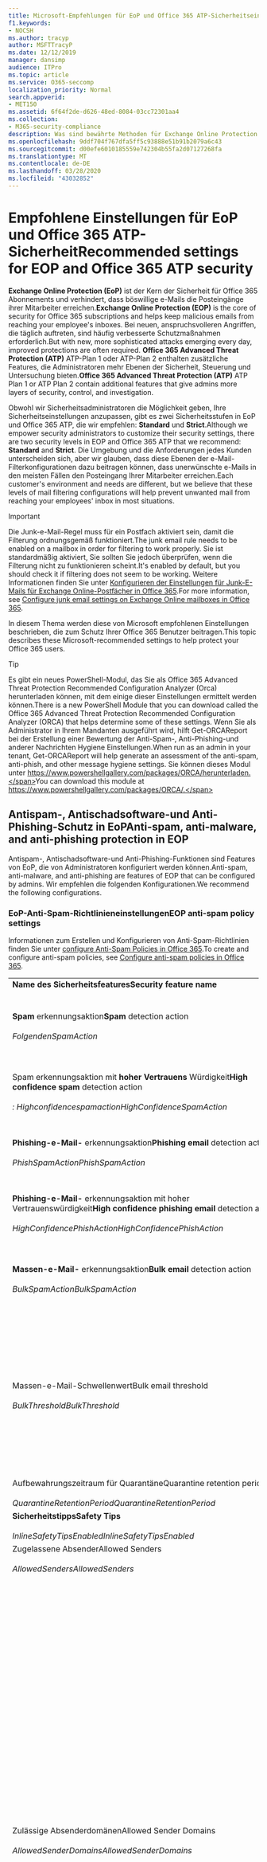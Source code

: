 ```yaml
---
title: Microsoft-Empfehlungen für EoP und Office 365 ATP-Sicherheitseinstellungen, Empfehlungen, Sender Policy Framework, domänenbasierte Nachrichtenberichterstattung und Konformität, DomainKeys identifizierte e-Mails, Schritte, Arbeitsweise, Sicherheitsbasislinien, Baselines für EoP, Baselines für ATP, Setup ATP, Setup EoP, configure ATP, configure EoP, Security Configuration
f1.keywords:
- NOCSH
ms.author: tracyp
author: MSFTTracyP
ms.date: 12/12/2019
manager: dansimp
audience: ITPro
ms.topic: article
ms.service: O365-seccomp
localization_priority: Normal
search.appverid:
- MET150
ms.assetid: 6f64f2de-d626-48ed-8084-03cc72301aa4
ms.collection:
- M365-security-compliance
description: Was sind bewährte Methoden für Exchange Online Protection (EoP) und ATP-Sicherheitseinstellungen (Advanced Threat Protection)? Was sind die aktuellen Empfehlungen für Standardschutz? Was sollte verwendet werden, wenn Sie strenger sein möchten? Und welche Extras erhalten Sie, wenn Sie auch Advanced Threat Protection (ATP) verwenden?
ms.openlocfilehash: 9ddf704f767dfa5ff5c93888e51b91b2079a6c43
ms.sourcegitcommit: d00efe6010185559e742304b55fa2d07127268fa
ms.translationtype: MT
ms.contentlocale: de-DE
ms.lasthandoff: 03/28/2020
ms.locfileid: "43032852"
---
```

# <a name="recommended-settings-for-eop-and-office-365-atp-security"></a><span data-ttu-id="1fd44-106">Empfohlene Einstellungen für EoP und Office 365 ATP-Sicherheit</span><span class="sxs-lookup"><span data-stu-id="1fd44-106">Recommended settings for EOP and Office 365 ATP security</span></span>

<span data-ttu-id="1fd44-107">**Exchange Online Protection (EoP)** ist der Kern der Sicherheit für Office 365 Abonnements und verhindert, dass böswillige e-Mails die Posteingänge ihrer Mitarbeiter erreichen.</span><span class="sxs-lookup"><span data-stu-id="1fd44-107">**Exchange Online Protection (EOP)** is the core of security for Office 365 subscriptions and helps keep malicious emails from reaching your employee's inboxes.</span></span> <span data-ttu-id="1fd44-108">Bei neuen, anspruchsvolleren Angriffen, die täglich auftreten, sind häufig verbesserte Schutzmaßnahmen erforderlich.</span><span class="sxs-lookup"><span data-stu-id="1fd44-108">But with new, more sophisticated attacks emerging every day, improved protections are often required.</span></span> <span data-ttu-id="1fd44-109">**Office 365 Advanced Threat Protection (ATP)** ATP-Plan 1 oder ATP-Plan 2 enthalten zusätzliche Features, die Administratoren mehr Ebenen der Sicherheit, Steuerung und Untersuchung bieten.</span><span class="sxs-lookup"><span data-stu-id="1fd44-109">**Office 365 Advanced Threat Protection (ATP)** ATP Plan 1 or ATP Plan 2 contain additional features that give admins more layers of security, control, and investigation.</span></span>

<span data-ttu-id="1fd44-110">Obwohl wir Sicherheitsadministratoren die Möglichkeit geben, Ihre Sicherheitseinstellungen anzupassen, gibt es zwei Sicherheitsstufen in EoP und Office 365 ATP, die wir empfehlen: **Standard** und **Strict**.</span><span class="sxs-lookup"><span data-stu-id="1fd44-110">Although we empower security administrators to customize their security settings, there are two security levels in EOP and Office 365 ATP that we recommend: **Standard** and **Strict**.</span></span> <span data-ttu-id="1fd44-111">Die Umgebung und die Anforderungen jedes Kunden unterscheiden sich, aber wir glauben, dass diese Ebenen der e-Mail-Filterkonfigurationen dazu beitragen können, dass unerwünschte e-Mails in den meisten Fällen den Posteingang Ihrer Mitarbeiter erreichen.</span><span class="sxs-lookup"><span data-stu-id="1fd44-111">Each customer's environment and needs are different, but we believe that these levels of mail filtering configurations will help prevent unwanted mail from reaching your employees' inbox in most situations.</span></span>

> [!IMPORTANT]
> <span data-ttu-id="1fd44-112">Die Junk-e-Mail-Regel muss für ein Postfach aktiviert sein, damit die Filterung ordnungsgemäß funktioniert.</span><span class="sxs-lookup"><span data-stu-id="1fd44-112">The junk email rule needs to be enabled on a mailbox in order for filtering to work properly.</span></span> <span data-ttu-id="1fd44-113">Sie ist standardmäßig aktiviert, Sie sollten Sie jedoch überprüfen, wenn die Filterung nicht zu funktionieren scheint.</span><span class="sxs-lookup"><span data-stu-id="1fd44-113">It's enabled by default, but you should check it if filtering does not seem to be working.</span></span> <span data-ttu-id="1fd44-114">Weitere Informationen finden Sie unter [Konfigurieren der Einstellungen für Junk-E-Mails für Exchange Online-Postfächer in Office 365](configure-junk-email-settings-on-exo-mailboxes.md).</span><span class="sxs-lookup"><span data-stu-id="1fd44-114">For more information, see [Configure junk email settings on Exchange Online mailboxes in Office 365](configure-junk-email-settings-on-exo-mailboxes.md).</span></span>

<span data-ttu-id="1fd44-115">In diesem Thema werden diese von Microsoft empfohlenen Einstellungen beschrieben, die zum Schutz Ihrer Office 365 Benutzer beitragen.</span><span class="sxs-lookup"><span data-stu-id="1fd44-115">This topic describes these Microsoft-recommended settings to help protect your Office 365 users.</span></span>

> [!TIP]
> <span data-ttu-id="1fd44-116">Es gibt ein neues PowerShell-Modul, das Sie als Office 365 Advanced Threat Protection Recommended Configuration Analyzer (Orca) herunterladen können, mit dem einige dieser Einstellungen ermittelt werden können.</span><span class="sxs-lookup"><span data-stu-id="1fd44-116">There is a new PowerShell Module that you can download called the Office 365 Advanced Threat Protection Recommended Configuration Analyzer (ORCA) that helps determine some of these settings.</span></span> <span data-ttu-id="1fd44-117">Wenn Sie als Administrator in Ihrem Mandanten ausgeführt wird, hilft Get-ORCAReport bei der Erstellung einer Bewertung der Anti-Spam-, Anti-Phishing-und anderer Nachrichten Hygiene Einstellungen.</span><span class="sxs-lookup"><span data-stu-id="1fd44-117">When run as an admin in your tenant, Get-ORCAReport will help generate an assessment of the anti-spam, anti-phish, and other message hygiene settings.</span></span> <span data-ttu-id="1fd44-118">Sie können dieses Modul unter https://www.powershellgallery.com/packages/ORCA/herunterladen.</span><span class="sxs-lookup"><span data-stu-id="1fd44-118">You can download this module at https://www.powershellgallery.com/packages/ORCA/.</span></span>

## <a name="anti-spam-anti-malware-and-anti-phishing-protection-in-eop"></a><span data-ttu-id="1fd44-119">Antispam-, Antischadsoftware-und Anti-Phishing-Schutz in EoP</span><span class="sxs-lookup"><span data-stu-id="1fd44-119">Anti-spam, anti-malware, and anti-phishing protection in EOP</span></span>

<span data-ttu-id="1fd44-120">Antispam-, Antischadsoftware-und Anti-Phishing-Funktionen sind Features von EoP, die von Administratoren konfiguriert werden können.</span><span class="sxs-lookup"><span data-stu-id="1fd44-120">Anti-spam, anti-malware, and anti-phishing are features of EOP that can be configured by admins.</span></span> <span data-ttu-id="1fd44-121">Wir empfehlen die folgenden Konfigurationen.</span><span class="sxs-lookup"><span data-stu-id="1fd44-121">We recommend the following configurations.</span></span>

### <a name="eop-anti-spam-policy-settings"></a><span data-ttu-id="1fd44-122">EoP-Anti-Spam-Richtlinieneinstellungen</span><span class="sxs-lookup"><span data-stu-id="1fd44-122">EOP anti-spam policy settings</span></span>

<span data-ttu-id="1fd44-123">Informationen zum Erstellen und Konfigurieren von Anti-Spam-Richtlinien finden Sie unter [configure Anti-Spam Policies in Office 365](configure-your-spam-filter-policies.md).</span><span class="sxs-lookup"><span data-stu-id="1fd44-123">To create and configure anti-spam policies, see [Configure anti-spam policies in Office 365](configure-your-spam-filter-policies.md).</span></span>

|||||
|---|---|---|---|
|<span data-ttu-id="1fd44-124">**Name des Sicherheitsfeatures**</span><span class="sxs-lookup"><span data-stu-id="1fd44-124">**Security feature name**</span></span>|<span data-ttu-id="1fd44-125">**Standard**</span><span class="sxs-lookup"><span data-stu-id="1fd44-125">**Standard**</span></span>|<span data-ttu-id="1fd44-126">**Strict**</span><span class="sxs-lookup"><span data-stu-id="1fd44-126">**Strict**</span></span>|<span data-ttu-id="1fd44-127">**Kommentar**</span><span class="sxs-lookup"><span data-stu-id="1fd44-127">**Comment**</span></span>|
|<span data-ttu-id="1fd44-128">**Spam** erkennungsaktion</span><span class="sxs-lookup"><span data-stu-id="1fd44-128">**Spam** detection action</span></span> <br/><br/> <span data-ttu-id="1fd44-129">_Folgenden_</span><span class="sxs-lookup"><span data-stu-id="1fd44-129">_SpamAction_</span></span>|<span data-ttu-id="1fd44-130">**Nachricht in Junk-E-Mail-Ordner verschieben**</span><span class="sxs-lookup"><span data-stu-id="1fd44-130">**Move message to Junk Email folder**</span></span> <br/><br/> `MoveToJmf`|<span data-ttu-id="1fd44-131">**Nachricht in Quarantäne verschieben**</span><span class="sxs-lookup"><span data-stu-id="1fd44-131">**Quarantine message**</span></span> <br/><br/> `Quarantine`||
|<span data-ttu-id="1fd44-132">Spam erkennungsaktion mit **hoher Vertrauens** Würdigkeit</span><span class="sxs-lookup"><span data-stu-id="1fd44-132">**High confidence spam** detection action</span></span> <br/><br/> <span data-ttu-id="1fd44-133">_: Highconfidencespamaction_</span><span class="sxs-lookup"><span data-stu-id="1fd44-133">_HighConfidenceSpamAction_</span></span>|<span data-ttu-id="1fd44-134">**Nachricht in Quarantäne verschieben**</span><span class="sxs-lookup"><span data-stu-id="1fd44-134">**Quarantine message**</span></span> <br/><br/> `Quarantine`|<span data-ttu-id="1fd44-135">**Nachricht in Quarantäne verschieben**</span><span class="sxs-lookup"><span data-stu-id="1fd44-135">**Quarantine message**</span></span> <br/><br/> `Quarantine`||
|<span data-ttu-id="1fd44-136">**Phishing-e-Mail-** erkennungsaktion</span><span class="sxs-lookup"><span data-stu-id="1fd44-136">**Phishing email** detection action</span></span> <br/><br/> <span data-ttu-id="1fd44-137">_PhishSpamAction_</span><span class="sxs-lookup"><span data-stu-id="1fd44-137">_PhishSpamAction_</span></span>|<span data-ttu-id="1fd44-138">**Nachricht in Quarantäne verschieben**</span><span class="sxs-lookup"><span data-stu-id="1fd44-138">**Quarantine message**</span></span> <br/><br/> `Quarantine`|<span data-ttu-id="1fd44-139">**Nachricht in Quarantäne verschieben**</span><span class="sxs-lookup"><span data-stu-id="1fd44-139">**Quarantine message**</span></span> <br/><br/> `Quarantine`||
|<span data-ttu-id="1fd44-140">**Phishing-e-Mail-** erkennungsaktion mit hoher Vertrauenswürdigkeit</span><span class="sxs-lookup"><span data-stu-id="1fd44-140">**High confidence phishing email** detection action</span></span> <br/><br/> <span data-ttu-id="1fd44-141">_HighConfidencePhishAction_</span><span class="sxs-lookup"><span data-stu-id="1fd44-141">_HighConfidencePhishAction_</span></span>|<span data-ttu-id="1fd44-142">**Nachricht in Quarantäne verschieben**</span><span class="sxs-lookup"><span data-stu-id="1fd44-142">**Quarantine message**</span></span> <br/><br/> `Quarantine`|<span data-ttu-id="1fd44-143">**Nachricht in Quarantäne verschieben**</span><span class="sxs-lookup"><span data-stu-id="1fd44-143">**Quarantine message**</span></span> <br/><br/> `Quarantine`||
|<span data-ttu-id="1fd44-144">**Massen-e-Mail-** erkennungsaktion</span><span class="sxs-lookup"><span data-stu-id="1fd44-144">**Bulk email** detection action</span></span> <br/><br/> <span data-ttu-id="1fd44-145">_BulkSpamAction_</span><span class="sxs-lookup"><span data-stu-id="1fd44-145">_BulkSpamAction_</span></span>|<span data-ttu-id="1fd44-146">**Nachricht in Junk-E-Mail-Ordner verschieben**</span><span class="sxs-lookup"><span data-stu-id="1fd44-146">**Move message to Junk Email folder**</span></span> <br/><br/> `MoveToJmf`|<span data-ttu-id="1fd44-147">**Nachricht in Quarantäne verschieben**</span><span class="sxs-lookup"><span data-stu-id="1fd44-147">**Quarantine message**</span></span> <br/><br/> `Quarantine`||
|<span data-ttu-id="1fd44-148">Massen-e-Mail-Schwellenwert</span><span class="sxs-lookup"><span data-stu-id="1fd44-148">Bulk email threshold</span></span> <br/><br/> <span data-ttu-id="1fd44-149">_BulkThreshold_</span><span class="sxs-lookup"><span data-stu-id="1fd44-149">_BulkThreshold_</span></span>|<span data-ttu-id="1fd44-150">6 </span><span class="sxs-lookup"><span data-stu-id="1fd44-150">6</span></span>|<span data-ttu-id="1fd44-151">4 </span><span class="sxs-lookup"><span data-stu-id="1fd44-151">4</span></span>|<span data-ttu-id="1fd44-152">Der Standardwert ist derzeit 7, aber es wird empfohlen, dass Sie ihn in 6 ändern.</span><span class="sxs-lookup"><span data-stu-id="1fd44-152">The default value is currently 7, but we recommend that you change it to 6.</span></span> <span data-ttu-id="1fd44-153">Ausführliche Informationen finden Sie unter [Bulk Complaint Level (BCL) in Office 365](bulk-complaint-level-values.md).</span><span class="sxs-lookup"><span data-stu-id="1fd44-153">For details, see [Bulk complaint level (BCL) in Office 365](bulk-complaint-level-values.md).</span></span>|
|<span data-ttu-id="1fd44-154">Aufbewahrungszeitraum für Quarantäne</span><span class="sxs-lookup"><span data-stu-id="1fd44-154">Quarantine retention period</span></span> <br/><br/> <span data-ttu-id="1fd44-155">_QuarantineRetentionPeriod_</span><span class="sxs-lookup"><span data-stu-id="1fd44-155">_QuarantineRetentionPeriod_</span></span>|<span data-ttu-id="1fd44-156">30 Tage</span><span class="sxs-lookup"><span data-stu-id="1fd44-156">30 days</span></span>|<span data-ttu-id="1fd44-157">30 Tage</span><span class="sxs-lookup"><span data-stu-id="1fd44-157">30 days</span></span>||
|<span data-ttu-id="1fd44-158">**Sicherheitstipps**</span><span class="sxs-lookup"><span data-stu-id="1fd44-158">**Safety Tips**</span></span> <br/><br/> <span data-ttu-id="1fd44-159">_InlineSafetyTipsEnabled_</span><span class="sxs-lookup"><span data-stu-id="1fd44-159">_InlineSafetyTipsEnabled_</span></span>|<span data-ttu-id="1fd44-160">Ein</span><span class="sxs-lookup"><span data-stu-id="1fd44-160">On</span></span> <br/><br/> `$true`|<span data-ttu-id="1fd44-161">Ein</span><span class="sxs-lookup"><span data-stu-id="1fd44-161">On</span></span> <br/><br/> `$true`||
|<span data-ttu-id="1fd44-162">Zugelassene Absender</span><span class="sxs-lookup"><span data-stu-id="1fd44-162">Allowed Senders</span></span> <br/><br/> <span data-ttu-id="1fd44-163">_AllowedSenders_</span><span class="sxs-lookup"><span data-stu-id="1fd44-163">_AllowedSenders_</span></span>|<span data-ttu-id="1fd44-164">Keine</span><span class="sxs-lookup"><span data-stu-id="1fd44-164">None</span></span>|<span data-ttu-id="1fd44-165">Keine</span><span class="sxs-lookup"><span data-stu-id="1fd44-165">None</span></span>||
|<span data-ttu-id="1fd44-166">Zulässige Absenderdomänen</span><span class="sxs-lookup"><span data-stu-id="1fd44-166">Allowed Sender Domains</span></span> <br/><br/> <span data-ttu-id="1fd44-167">_AllowedSenderDomains_</span><span class="sxs-lookup"><span data-stu-id="1fd44-167">_AllowedSenderDomains_</span></span>|<span data-ttu-id="1fd44-168">Keine</span><span class="sxs-lookup"><span data-stu-id="1fd44-168">None</span></span>|<span data-ttu-id="1fd44-169">Keine</span><span class="sxs-lookup"><span data-stu-id="1fd44-169">None</span></span>|<span data-ttu-id="1fd44-170">Das Hinzufügen von Domänen, die Sie besitzen (auch als _akzeptierte Domänen_bezeichnet), ist in der Liste der zulässigen Absender nicht erforderlich.</span><span class="sxs-lookup"><span data-stu-id="1fd44-170">Adding domains that you own (also known as _accepted domains_) to the allowed senders list is not required.</span></span> <span data-ttu-id="1fd44-171">Tatsächlich wird es als hohes Risiko betrachtet, da es Möglichkeiten für ungültige Akteure schafft, Ihnen e-Mails zu senden, die andernfalls herausgefiltert würden. Verwenden Sie [Spoof Intelligence](learn-about-spoof-intelligence.md) im Security & Compliance Center auf der Seite **Anti-Spam-Einstellungen** , um alle Absender zu überprüfen, die entweder Spoofing von Domänen sind, die Teil Ihrer Organisation sind, oder Spoofing externer Domänen.</span><span class="sxs-lookup"><span data-stu-id="1fd44-171">In fact, it's considered high risk since it creates opportunities for bad actors to send you mail that would otherwise be filtered out. Use [spoof intelligence](learn-about-spoof-intelligence.md) in the Security & Compliance Center on the **Anti-spam settings** page to review all senders who are spoofing either domains that are part of your organization, or spoofing external domains.</span></span>|
|<span data-ttu-id="1fd44-172">Blockierte Absender</span><span class="sxs-lookup"><span data-stu-id="1fd44-172">Blocked Senders</span></span> <br/><br/> <span data-ttu-id="1fd44-173">_BlockedSenders_</span><span class="sxs-lookup"><span data-stu-id="1fd44-173">_BlockedSenders_</span></span>|<span data-ttu-id="1fd44-174">Keine</span><span class="sxs-lookup"><span data-stu-id="1fd44-174">None</span></span>|<span data-ttu-id="1fd44-175">Keine</span><span class="sxs-lookup"><span data-stu-id="1fd44-175">None</span></span>||
|<span data-ttu-id="1fd44-176">Blockierte Absenderdomänen</span><span class="sxs-lookup"><span data-stu-id="1fd44-176">Blocked Sender Domains</span></span> <br/><br/> <span data-ttu-id="1fd44-177">_BlockedSenderDomains_</span><span class="sxs-lookup"><span data-stu-id="1fd44-177">_BlockedSenderDomains_</span></span>|<span data-ttu-id="1fd44-178">Keine</span><span class="sxs-lookup"><span data-stu-id="1fd44-178">None</span></span>|<span data-ttu-id="1fd44-179">Keine</span><span class="sxs-lookup"><span data-stu-id="1fd44-179">None</span></span>||
|<span data-ttu-id="1fd44-180">**Spambenachrichtigungen für Endbenutzer aktivieren**</span><span class="sxs-lookup"><span data-stu-id="1fd44-180">**Enable end-user spam notifications**</span></span> <br/><br/> <span data-ttu-id="1fd44-181">_EnableEndUserSpamNotifications_</span><span class="sxs-lookup"><span data-stu-id="1fd44-181">_EnableEndUserSpamNotifications_</span></span>|<span data-ttu-id="1fd44-182">Aktiviert</span><span class="sxs-lookup"><span data-stu-id="1fd44-182">Enabled</span></span> <br/><br/> `$true`|<span data-ttu-id="1fd44-183">Aktiviert</span><span class="sxs-lookup"><span data-stu-id="1fd44-183">Enabled</span></span> <br/><br/> `$true`||
|<span data-ttu-id="1fd44-184">**Spambenachrichtigungen an Endbenutzer senden alle ... Tage**</span><span class="sxs-lookup"><span data-stu-id="1fd44-184">**Send end-user spam notifications every (days)**</span></span> <br/><br/> <span data-ttu-id="1fd44-185">_EndUserSpamNotificationFrequency_</span><span class="sxs-lookup"><span data-stu-id="1fd44-185">_EndUserSpamNotificationFrequency_</span></span>|<span data-ttu-id="1fd44-186">3 Tage</span><span class="sxs-lookup"><span data-stu-id="1fd44-186">3 days</span></span>|<span data-ttu-id="1fd44-187">3 Tage</span><span class="sxs-lookup"><span data-stu-id="1fd44-187">3 days</span></span>||
|<span data-ttu-id="1fd44-188">**Spam zap**</span><span class="sxs-lookup"><span data-stu-id="1fd44-188">**Spam ZAP**</span></span> <br/><br/> <span data-ttu-id="1fd44-189">_SpamZapEnabled_</span><span class="sxs-lookup"><span data-stu-id="1fd44-189">_SpamZapEnabled_</span></span>|<span data-ttu-id="1fd44-190">Aktiviert</span><span class="sxs-lookup"><span data-stu-id="1fd44-190">Enabled</span></span> <br/><br/> `$true`|<span data-ttu-id="1fd44-191">Aktiviert</span><span class="sxs-lookup"><span data-stu-id="1fd44-191">Enabled</span></span> <br/><br/> `$true`||
|<span data-ttu-id="1fd44-192">**Phishing-zap**</span><span class="sxs-lookup"><span data-stu-id="1fd44-192">**Phish ZAP**</span></span> <br/><br/> <span data-ttu-id="1fd44-193">_PhishZapEnabled_</span><span class="sxs-lookup"><span data-stu-id="1fd44-193">_PhishZapEnabled_</span></span>|<span data-ttu-id="1fd44-194">Aktiviert</span><span class="sxs-lookup"><span data-stu-id="1fd44-194">Enabled</span></span> <br/><br/> `$true`|<span data-ttu-id="1fd44-195">Aktiviert</span><span class="sxs-lookup"><span data-stu-id="1fd44-195">Enabled</span></span> <br/><br/> `$true`||
|<span data-ttu-id="1fd44-196">_MarkAsSpamBulkMail_</span><span class="sxs-lookup"><span data-stu-id="1fd44-196">_MarkAsSpamBulkMail_</span></span>|<span data-ttu-id="1fd44-197">Ein</span><span class="sxs-lookup"><span data-stu-id="1fd44-197">On</span></span>|<span data-ttu-id="1fd44-198">Ein</span><span class="sxs-lookup"><span data-stu-id="1fd44-198">On</span></span>|<span data-ttu-id="1fd44-199">Diese Einstellung ist nur in PowerShell verfügbar.</span><span class="sxs-lookup"><span data-stu-id="1fd44-199">This setting is only available in PowerShell.</span></span>|
|

<span data-ttu-id="1fd44-200">Es gibt verschiedene andere Einstellungen für den erweiterten Spam Filter (ASF) in Anti-Spam-Richtlinien, die gerade veraltet sind.</span><span class="sxs-lookup"><span data-stu-id="1fd44-200">There are several other Advanced Spam Filter (ASF) settings in anti-spam policies that are in the process of being deprecated.</span></span> <span data-ttu-id="1fd44-201">Weitere Informationen zu den Zeitrahmen für die Abschreibung dieser Features werden außerhalb dieses Themas mitgeteilt.</span><span class="sxs-lookup"><span data-stu-id="1fd44-201">More information on the timelines for the depreciation of these features will be communicated outside of this topic.</span></span>

<span data-ttu-id="1fd44-202">Es wird empfohlen, dass Sie diese ASF-Einstellungen für **Standard** -und **Strict** -Stufen **Deaktivieren** .</span><span class="sxs-lookup"><span data-stu-id="1fd44-202">We recommend that you turn these ASF settings **Off** for both **Standard** and **Strict** levels.</span></span> <span data-ttu-id="1fd44-203">Weitere Informationen zu ASF-Einstellungen finden Sie unter [Advanced Spam Filter (ASF) Settings in Office 365](advanced-spam-filtering-asf-options.md).</span><span class="sxs-lookup"><span data-stu-id="1fd44-203">For more information about ASF settings, see [Advanced Spam Filter (ASF) settings in Office 365](advanced-spam-filtering-asf-options.md).</span></span>

|||
|----|---|
|<span data-ttu-id="1fd44-204">**Name des Sicherheitsfeatures**</span><span class="sxs-lookup"><span data-stu-id="1fd44-204">**Security feature name**</span></span>|<span data-ttu-id="1fd44-205">**Comments**</span><span class="sxs-lookup"><span data-stu-id="1fd44-205">**Comments**</span></span>|
|<span data-ttu-id="1fd44-206">**Bild Links zu Remotestandorten** (_IncreaseScoreWithImageLinks_)</span><span class="sxs-lookup"><span data-stu-id="1fd44-206">**Image links to remote sites** (_IncreaseScoreWithImageLinks_)</span></span>||
|<span data-ttu-id="1fd44-207">**Numerische IP-Adresse in URL** (_IncreaseScoreWithNumericIps_)</span><span class="sxs-lookup"><span data-stu-id="1fd44-207">**Numeric IP address in URL** (_IncreaseScoreWithNumericIps_)</span></span>||
|<span data-ttu-id="1fd44-208">**UL-Umleitung zu anderem Port** (_IncreaseScoreWithRedirectToOtherPort_)</span><span class="sxs-lookup"><span data-stu-id="1fd44-208">**UL redirect to other port** (_IncreaseScoreWithRedirectToOtherPort_)</span></span>||
|<span data-ttu-id="1fd44-209">**URL zu. biz oder. info Websites** (_IncreaseScoreWithBizOrInfoUrls_)</span><span class="sxs-lookup"><span data-stu-id="1fd44-209">**URL to .biz or .info websites** (_IncreaseScoreWithBizOrInfoUrls_)</span></span>||
|<span data-ttu-id="1fd44-210">**Leere Nachrichten** (_MarkAsSpamEmptyMessages_)</span><span class="sxs-lookup"><span data-stu-id="1fd44-210">**Empty messages** (_MarkAsSpamEmptyMessages_)</span></span>||
|<span data-ttu-id="1fd44-211">**JavaScript oder VBScript in HTML** (_MarkAsSpamJavaScriptInHtml_)</span><span class="sxs-lookup"><span data-stu-id="1fd44-211">**JavaScript or VBScript in HTML** (_MarkAsSpamJavaScriptInHtml_)</span></span>||
|<span data-ttu-id="1fd44-212">**Frame-oder IFRAME-Tags in HTML** (_MarkAsSpamFramesInHtml_)</span><span class="sxs-lookup"><span data-stu-id="1fd44-212">**Frame or IFrame tags in HTML** (_MarkAsSpamFramesInHtml_)</span></span>||
|<span data-ttu-id="1fd44-213">**Object-Tags in HTML** (_MarkAsSpamObjectTagsInHtml_)</span><span class="sxs-lookup"><span data-stu-id="1fd44-213">**Object tags in HTML** (_MarkAsSpamObjectTagsInHtml_)</span></span>||
|<span data-ttu-id="1fd44-214">**Einbetten von Tags in HTML** (_MarkAsSpamEmbedTagsInHtml_)</span><span class="sxs-lookup"><span data-stu-id="1fd44-214">**Embed tags in HTML** (_MarkAsSpamEmbedTagsInHtml_)</span></span>||
|<span data-ttu-id="1fd44-215">**Formulartags in HTML** (_MarkAsSpamFormTagsInHtml_)</span><span class="sxs-lookup"><span data-stu-id="1fd44-215">**Form tags in HTML** (_MarkAsSpamFormTagsInHtml_)</span></span>||
|<span data-ttu-id="1fd44-216">**Webfehler im HTML-Format** (_MarkAsSpamWebBugsInHtml_)</span><span class="sxs-lookup"><span data-stu-id="1fd44-216">**Web bugs in HTML** (_MarkAsSpamWebBugsInHtml_)</span></span>||
|<span data-ttu-id="1fd44-217">**Anwenden einer vertraulichen Wörterliste** (_MarkAsSpamSensitiveWordList_)</span><span class="sxs-lookup"><span data-stu-id="1fd44-217">**Apply sensitive word list** (_MarkAsSpamSensitiveWordList_)</span></span>||
|<span data-ttu-id="1fd44-218">**SPF-Eintrag: Hard Fail** (_MarkAsSpamSpfRecordHardFail_)</span><span class="sxs-lookup"><span data-stu-id="1fd44-218">**SPF record: hard fail** (_MarkAsSpamSpfRecordHardFail_)</span></span>||
|<span data-ttu-id="1fd44-219">**Bedingte Sender ID-Filterung: schwerer Fehler** (_MarkAsSpamFromAddressAuthFail_)</span><span class="sxs-lookup"><span data-stu-id="1fd44-219">**Conditional Sender ID filtering: hard fail** (_MarkAsSpamFromAddressAuthFail_)</span></span>||
|<span data-ttu-id="1fd44-220">**NDR** -Rückläufer (_MarkAsSpamNdrBackscatter_)</span><span class="sxs-lookup"><span data-stu-id="1fd44-220">**NDR backscatter** (_MarkAsSpamNdrBackscatter_)</span></span>||
|

#### <a name="eop-outbound-spam-policy-settings"></a><span data-ttu-id="1fd44-221">EoP-Einstellungen für ausgehende Spam Richtlinien</span><span class="sxs-lookup"><span data-stu-id="1fd44-221">EOP outbound spam policy settings</span></span>

<span data-ttu-id="1fd44-222">Informationen zum Erstellen und Konfigurieren von ausgehenden Spam Richtlinien finden Sie unter [Configure outbound Spam Filtering in Office 365](configure-the-outbound-spam-policy.md).</span><span class="sxs-lookup"><span data-stu-id="1fd44-222">To create and configure outbound spam policies, see [Configure outbound spam filtering in Office 365](configure-the-outbound-spam-policy.md).</span></span>

||||
|---|---|---|---|
|<span data-ttu-id="1fd44-223">**Name des Sicherheitsfeatures**</span><span class="sxs-lookup"><span data-stu-id="1fd44-223">**Security feature name**</span></span>|<span data-ttu-id="1fd44-224">**Standard**</span><span class="sxs-lookup"><span data-stu-id="1fd44-224">**Standard**</span></span>|<span data-ttu-id="1fd44-225">**Strict**</span><span class="sxs-lookup"><span data-stu-id="1fd44-225">**Strict**</span></span>|<span data-ttu-id="1fd44-226">**Kommentar**</span><span class="sxs-lookup"><span data-stu-id="1fd44-226">**Comment**</span></span>|
|<span data-ttu-id="1fd44-227">**Maximale Anzahl von Empfängern pro Benutzer: externer stündlicher Grenzwert**</span><span class="sxs-lookup"><span data-stu-id="1fd44-227">**Maximum number of recipients per user: External hourly limit**</span></span> <br/><br/> <span data-ttu-id="1fd44-228">_RecipientLimitExternalPerHour_</span><span class="sxs-lookup"><span data-stu-id="1fd44-228">_RecipientLimitExternalPerHour_</span></span>|<span data-ttu-id="1fd44-229">500</span><span class="sxs-lookup"><span data-stu-id="1fd44-229">500</span></span>|<span data-ttu-id="1fd44-230">400</span><span class="sxs-lookup"><span data-stu-id="1fd44-230">400</span></span>||
|<span data-ttu-id="1fd44-231">**Maximale Anzahl von Empfängern pro Benutzer: interne stündliche Begrenzung**</span><span class="sxs-lookup"><span data-stu-id="1fd44-231">**Maximum number of recipients per user: Internal hourly limit**</span></span> <br/><br/> <span data-ttu-id="1fd44-232">_RecipientLimitInternalPerHour_</span><span class="sxs-lookup"><span data-stu-id="1fd44-232">_RecipientLimitInternalPerHour_</span></span>|<span data-ttu-id="1fd44-233">1000</span><span class="sxs-lookup"><span data-stu-id="1fd44-233">1000</span></span>|<span data-ttu-id="1fd44-234">800</span><span class="sxs-lookup"><span data-stu-id="1fd44-234">800</span></span>||
|<span data-ttu-id="1fd44-235">**Maximale Anzahl von Empfängern pro Benutzer: Tagesgrenzwert**</span><span class="sxs-lookup"><span data-stu-id="1fd44-235">**Maximum number of recipients per user: Daily limit**</span></span> <br/><br/> <span data-ttu-id="1fd44-236">_RecipientLimitPerDay_</span><span class="sxs-lookup"><span data-stu-id="1fd44-236">_RecipientLimitPerDay_</span></span>|<span data-ttu-id="1fd44-237">1000</span><span class="sxs-lookup"><span data-stu-id="1fd44-237">1000</span></span>|<span data-ttu-id="1fd44-238">800</span><span class="sxs-lookup"><span data-stu-id="1fd44-238">800</span></span>||
|<span data-ttu-id="1fd44-239">**Aktion, wenn ein Benutzer die Grenzwerte überschreitet**</span><span class="sxs-lookup"><span data-stu-id="1fd44-239">**Action when a user exceeds the limits**</span></span> <br/><br/> <span data-ttu-id="1fd44-240">_ActionWhenThresholdReached_</span><span class="sxs-lookup"><span data-stu-id="1fd44-240">_ActionWhenThresholdReached_</span></span>|<span data-ttu-id="1fd44-241">**Einschränken des Sendens von e-Mails durch den Benutzer**</span><span class="sxs-lookup"><span data-stu-id="1fd44-241">**Restrict the user from sending mail**</span></span> <br/><br/> `BlockUser`|<span data-ttu-id="1fd44-242">**Einschränken des Sendens von e-Mails durch den Benutzer**</span><span class="sxs-lookup"><span data-stu-id="1fd44-242">**Restrict the user from sending mail**</span></span> <br/><br/> `BlockUser`||
|

### <a name="eop-anti-malware-policy-settings"></a><span data-ttu-id="1fd44-243">EoP-Anti-Malware-Richtlinieneinstellungen</span><span class="sxs-lookup"><span data-stu-id="1fd44-243">EOP anti-malware policy settings</span></span>

<span data-ttu-id="1fd44-244">Informationen zum Erstellen und Konfigurieren von Anti-Malware-Richtlinien finden Sie unter [configure Anti-Malware Policies in Office 365](configure-anti-malware-policies.md).</span><span class="sxs-lookup"><span data-stu-id="1fd44-244">To create and configure anti-malware policies, see [Configure anti-malware policies in Office 365](configure-anti-malware-policies.md).</span></span>

|||||
|---|---|---|---|
|<span data-ttu-id="1fd44-245">**Name des Sicherheitsfeatures**</span><span class="sxs-lookup"><span data-stu-id="1fd44-245">**Security feature name**</span></span>|<span data-ttu-id="1fd44-246">**Standard**</span><span class="sxs-lookup"><span data-stu-id="1fd44-246">**Standard**</span></span>|<span data-ttu-id="1fd44-247">**Strict**</span><span class="sxs-lookup"><span data-stu-id="1fd44-247">**Strict**</span></span>|<span data-ttu-id="1fd44-248">**Kommentar**</span><span class="sxs-lookup"><span data-stu-id="1fd44-248">**Comment**</span></span>|
|<span data-ttu-id="1fd44-249">**Möchten Sie Empfänger Benachrichtigen, wenn Ihre Nachrichten unter Quarantäne gestellt werden?**</span><span class="sxs-lookup"><span data-stu-id="1fd44-249">**Do you want to notify recipients if their messages are quarantined?**</span></span> <br/><br/> <span data-ttu-id="1fd44-250">_Aktion_</span><span class="sxs-lookup"><span data-stu-id="1fd44-250">_Action_</span></span>|<span data-ttu-id="1fd44-251">Nein</span><span class="sxs-lookup"><span data-stu-id="1fd44-251">No</span></span> <br/><br/> <span data-ttu-id="1fd44-252">_DeleteMessage_</span><span class="sxs-lookup"><span data-stu-id="1fd44-252">_DeleteMessage_</span></span>|<span data-ttu-id="1fd44-253">Nein</span><span class="sxs-lookup"><span data-stu-id="1fd44-253">No</span></span> <br/><br/> <span data-ttu-id="1fd44-254">_DeleteMessage_</span><span class="sxs-lookup"><span data-stu-id="1fd44-254">_DeleteMessage_</span></span>|<span data-ttu-id="1fd44-255">Wenn Schadsoftware in einer e-Mail-Anlage erkannt wird, wird die Nachricht isoliert und kann nur von einem Administrator freigegeben werden.</span><span class="sxs-lookup"><span data-stu-id="1fd44-255">If malware is detected in an email attachment, the message is quarantined and can be released only by an admin.</span></span>|
|<span data-ttu-id="1fd44-256">**Filter "allgemeine Anlagentypen"**</span><span class="sxs-lookup"><span data-stu-id="1fd44-256">**Common Attachment Types Filter**</span></span> <br/><br/> <span data-ttu-id="1fd44-257">_EnableFileFilter_</span><span class="sxs-lookup"><span data-stu-id="1fd44-257">_EnableFileFilter_</span></span>|<span data-ttu-id="1fd44-258">Ein</span><span class="sxs-lookup"><span data-stu-id="1fd44-258">On</span></span> <br/><br/> `$true`|<span data-ttu-id="1fd44-259">Ein</span><span class="sxs-lookup"><span data-stu-id="1fd44-259">On</span></span> <br/><br/> `$true`|<span data-ttu-id="1fd44-260">Diese Einstellung isoliert Nachrichten, die ausführbare Anlagen basierend auf dem Dateityp enthalten, unabhängig vom Anlage Inhalt.</span><span class="sxs-lookup"><span data-stu-id="1fd44-260">This setting quarantines messages that contain executable attachments based on file type, regardless of the attachment content.</span></span>|
|<span data-ttu-id="1fd44-261">**Malware Zero-Hour Auto Purge**</span><span class="sxs-lookup"><span data-stu-id="1fd44-261">**Malware Zero-hour Auto Purge**</span></span> <br/><br/> <span data-ttu-id="1fd44-262">_ZapEnabled_</span><span class="sxs-lookup"><span data-stu-id="1fd44-262">_ZapEnabled_</span></span>|<span data-ttu-id="1fd44-263">Ein</span><span class="sxs-lookup"><span data-stu-id="1fd44-263">On</span></span> <br/><br/> `$true`|<span data-ttu-id="1fd44-264">Ein</span><span class="sxs-lookup"><span data-stu-id="1fd44-264">On</span></span> <br/><br/> `$true`||
|<span data-ttu-id="1fd44-265">**Interne Absender** der nicht zugestellten Nachricht Benachrichtigen</span><span class="sxs-lookup"><span data-stu-id="1fd44-265">**Notify internal senders** of the undelivered message</span></span> <br/><br/> <span data-ttu-id="1fd44-266">_EnableInternalSenderNotifications_</span><span class="sxs-lookup"><span data-stu-id="1fd44-266">_EnableInternalSenderNotifications_</span></span>|<span data-ttu-id="1fd44-267">Deaktiviert</span><span class="sxs-lookup"><span data-stu-id="1fd44-267">Disabled</span></span> <br/><br/> `$false`|<span data-ttu-id="1fd44-268">Deaktiviert</span><span class="sxs-lookup"><span data-stu-id="1fd44-268">Disabled</span></span> <br/><br/> `$false`||
|<span data-ttu-id="1fd44-269">**Benachrichtigen externer Absender** der nicht zugestellten Nachricht</span><span class="sxs-lookup"><span data-stu-id="1fd44-269">**Notify external senders** of the undelivered message</span></span> <br/><br/> <span data-ttu-id="1fd44-270">_EnableExternalSenderNotifications_</span><span class="sxs-lookup"><span data-stu-id="1fd44-270">_EnableExternalSenderNotifications_</span></span>|<span data-ttu-id="1fd44-271">Deaktiviert</span><span class="sxs-lookup"><span data-stu-id="1fd44-271">Disabled</span></span> <br/><br/> `$false`|<span data-ttu-id="1fd44-272">Deaktiviert</span><span class="sxs-lookup"><span data-stu-id="1fd44-272">Disabled</span></span> <br/><br/> `$false`||
|

### <a name="eop-anti-phishing-policy-settings"></a><span data-ttu-id="1fd44-273">EoP-Einstellungen für Anti-Phishing-Richtlinien</span><span class="sxs-lookup"><span data-stu-id="1fd44-273">EOP anti-phishing policy settings</span></span>

|<span data-ttu-id="1fd44-274">Name des Sicherheitsfeatures</span><span class="sxs-lookup"><span data-stu-id="1fd44-274">Security feature name</span></span>|<span data-ttu-id="1fd44-275">Standard</span><span class="sxs-lookup"><span data-stu-id="1fd44-275">Standard</span></span>|<span data-ttu-id="1fd44-276">Strict</span><span class="sxs-lookup"><span data-stu-id="1fd44-276">Strict</span></span>|<span data-ttu-id="1fd44-277">Kommentar</span><span class="sxs-lookup"><span data-stu-id="1fd44-277">Comment</span></span>|
|---------|---------|---------|---------|
|<span data-ttu-id="1fd44-278">Aktivieren des Schutzes gegen Spoofing</span><span class="sxs-lookup"><span data-stu-id="1fd44-278">Enable anti-spoofing protection</span></span>|<span data-ttu-id="1fd44-279">Ein</span><span class="sxs-lookup"><span data-stu-id="1fd44-279">On</span></span>|<span data-ttu-id="1fd44-280">Ein</span><span class="sxs-lookup"><span data-stu-id="1fd44-280">On</span></span>||
|<span data-ttu-id="1fd44-281">Aktivieren eines nicht authentifizierten Absenders (Tagging)</span><span class="sxs-lookup"><span data-stu-id="1fd44-281">Enable Unauthenticated Sender (tagging)</span></span>|<span data-ttu-id="1fd44-282">Ein</span><span class="sxs-lookup"><span data-stu-id="1fd44-282">On</span></span>|<span data-ttu-id="1fd44-283">Ein</span><span class="sxs-lookup"><span data-stu-id="1fd44-283">On</span></span>||
|<span data-ttu-id="1fd44-284">Wenn e-Mails von Benutzern gesendet werden, die Ihre Domäne nicht spoofen dürfen</span><span class="sxs-lookup"><span data-stu-id="1fd44-284">If email is sent by someone who's not allowed to spoof your domain</span></span>|<span data-ttu-id="1fd44-285">Nachricht in die Junk-e-Mail-Ordner der Empfänger verlagern</span><span class="sxs-lookup"><span data-stu-id="1fd44-285">Move message to the recipients' Junk Email folders</span></span>|<span data-ttu-id="1fd44-286">Nachricht isolieren</span><span class="sxs-lookup"><span data-stu-id="1fd44-286">Quarantine the message</span></span>||

## <a name="office-365-advanced-threat-protection-security"></a><span data-ttu-id="1fd44-287">Office 365 Advanced Threat Protection-Sicherheit</span><span class="sxs-lookup"><span data-stu-id="1fd44-287">Office 365 Advanced Threat Protection security</span></span>

<span data-ttu-id="1fd44-288">Zusätzliche Sicherheitsvorteile bieten ein Office 365 Advanced Threat Protection (ATP)-Abonnement.</span><span class="sxs-lookup"><span data-stu-id="1fd44-288">Additional security benefits come with an Office 365 Advanced Threat Protection (ATP) subscription.</span></span> <span data-ttu-id="1fd44-289">Die neuesten Nachrichten und Informationen finden Sie unter [What es New in Office 365 ATP](whats-new-in-office-365-atp.md).</span><span class="sxs-lookup"><span data-stu-id="1fd44-289">For the latest news and information, you can see [What's new in Office 365 ATP](whats-new-in-office-365-atp.md).</span></span>

<span data-ttu-id="1fd44-290">Office 365 ATP enthält die Richtlinien für sichere Anlagen und sichere Links, um zu verhindern, dass e-Mails mit potenziell böswilligen Anlagen zugestellt werden, und um Benutzer daran zu hindern, auf potenziell nicht sichere URLs zu klicken.</span><span class="sxs-lookup"><span data-stu-id="1fd44-290">Office 365 ATP includes the Safe Attachment and Safe Links policies to prevent email with potentially malicious attachments from being delivered, and to keep users from clicking potentially unsafe URLs.</span></span>

> [!IMPORTANT]
> <span data-ttu-id="1fd44-291">Advanced Anti-Phishing ist einer der Vorteile eines Office 365 ATP-Abonnements.</span><span class="sxs-lookup"><span data-stu-id="1fd44-291">Advanced anti-phishing is one of the benefits of an Office 365 ATP subscription.</span></span> <span data-ttu-id="1fd44-292">Obwohl es standardmäßig aktiviert ist, ***müssen*** Sie mindestens eine Anti-Phishing-Richtlinie konfigurieren, bevor Sie mit dem Filtern von e-Mails beginnen kann.</span><span class="sxs-lookup"><span data-stu-id="1fd44-292">Although it's enabled by default, you ***must*** configure at least one anti-phishing policy before it can start filtering mail.</span></span> <span data-ttu-id="1fd44-293">Vergessen Sie nicht, die Anti-Phishing-Richtlinien zu konfigurieren, könnte Benutzern riskante e-Mails verfügbar gemacht werden.</span><span class="sxs-lookup"><span data-stu-id="1fd44-293">Forgetting to configure anti-phishing policies could exposes users to risky emails.</span></span> <span data-ttu-id="1fd44-294">Achten Sie darauf, Ihre Anti-Phishing-Richtlinien zu konfigurieren, nachdem Sie ein Office 365 ATP-Abonnement hinzugefügt haben.</span><span class="sxs-lookup"><span data-stu-id="1fd44-294">Be sure to configure your anti-phishing policies after you add an Office 365 ATP subscription.</span></span>

<span data-ttu-id="1fd44-295">Wenn Sie Ihrem EoP ein Office 365 ATP-Abonnement hinzugefügt haben, legen Sie die folgenden Konfigurationen fest.</span><span class="sxs-lookup"><span data-stu-id="1fd44-295">If you've added an Office 365 ATP subscription to your EOP, set the following configurations.</span></span>

### <a name="office-atp-anti-phishing-policy-settings"></a><span data-ttu-id="1fd44-296">Office ATP-Einstellungen für Anti-Phishing-Richtlinien</span><span class="sxs-lookup"><span data-stu-id="1fd44-296">Office ATP anti-phishing policy settings</span></span>

<span data-ttu-id="1fd44-297">EoP-Kunden erhalten grundlegende Anti-Phishing-Funktionen, wie zuvor beschrieben, aber Office 365 ATP umfasst weitere Features und Steuerelemente, um das verhindern, erkennen und Beheben von Angriffen zu unterstützen.</span><span class="sxs-lookup"><span data-stu-id="1fd44-297">EOP customers get basic anti-phishing as previously described, but Office 365 ATP includes more features and control to help prevent, detect, and remediate against attacks.</span></span>

|<span data-ttu-id="1fd44-298">Name des Sicherheitsfeatures für Identitätswechsel</span><span class="sxs-lookup"><span data-stu-id="1fd44-298">Impersonation security feature name</span></span>|<span data-ttu-id="1fd44-299">Standard</span><span class="sxs-lookup"><span data-stu-id="1fd44-299">Standard</span></span>|<span data-ttu-id="1fd44-300">Strict</span><span class="sxs-lookup"><span data-stu-id="1fd44-300">Strict</span></span>|<span data-ttu-id="1fd44-301">Kommentar</span><span class="sxs-lookup"><span data-stu-id="1fd44-301">Comment</span></span>|
|---------|---------|---------|---------|
|<span data-ttu-id="1fd44-302">(Richtlinie zum Bearbeiten von Identitätswechsel) Hinzufügen von Benutzern zum Schutz</span><span class="sxs-lookup"><span data-stu-id="1fd44-302">(Edit impersonation policy) Add users to protect</span></span>|<span data-ttu-id="1fd44-303">Ein</span><span class="sxs-lookup"><span data-stu-id="1fd44-303">On</span></span>|<span data-ttu-id="1fd44-304">Ein</span><span class="sxs-lookup"><span data-stu-id="1fd44-304">On</span></span>|<span data-ttu-id="1fd44-305">Hängt von Ihrer Organisation ab, es wird jedoch empfohlen, Benutzer in Schlüsselrollen hinzuzufügen.</span><span class="sxs-lookup"><span data-stu-id="1fd44-305">Depends on your organization, but we recommend adding users in key roles.</span></span> <span data-ttu-id="1fd44-306">Intern sind dies möglicherweise Ihr CEO, CFO und andere Führungskräfte.</span><span class="sxs-lookup"><span data-stu-id="1fd44-306">Internally, these might be your CEO, CFO, and other senior leaders.</span></span> <span data-ttu-id="1fd44-307">Diese können extern auch Ratsmitglieder oder ihren Verwaltungsrat umfassen.</span><span class="sxs-lookup"><span data-stu-id="1fd44-307">Externally, these could include council members or your board of directors.</span></span>|
|<span data-ttu-id="1fd44-308">(Richtlinie zum Bearbeiten von Identitätswechsel) Automatisches einschließen der Domänen, die ich besitze</span><span class="sxs-lookup"><span data-stu-id="1fd44-308">(Edit impersonation policy) Automatically include the domains I own</span></span>|<span data-ttu-id="1fd44-309">Ein</span><span class="sxs-lookup"><span data-stu-id="1fd44-309">On</span></span>|<span data-ttu-id="1fd44-310">Ein</span><span class="sxs-lookup"><span data-stu-id="1fd44-310">On</span></span>||
|<span data-ttu-id="1fd44-311">(Richtlinie zum Bearbeiten von Identitätswechsel) Benutzerdefinierte Domänen einschließen</span><span class="sxs-lookup"><span data-stu-id="1fd44-311">(Edit impersonation policy) Include custom domains</span></span>|<span data-ttu-id="1fd44-312">Ein</span><span class="sxs-lookup"><span data-stu-id="1fd44-312">On</span></span>|<span data-ttu-id="1fd44-313">Ein</span><span class="sxs-lookup"><span data-stu-id="1fd44-313">On</span></span>|<span data-ttu-id="1fd44-314">Hängt von Ihrer Organisation ab, wir empfehlen jedoch das Hinzufügen von Domänen, mit denen Sie interagieren, die Sie nicht besitzen.</span><span class="sxs-lookup"><span data-stu-id="1fd44-314">Depends on your organization, but we recommend adding domains you interact with most that you don't own.</span></span>|
|<span data-ttu-id="1fd44-315">Wenn e-Mail von einem imitierten Benutzer gesendet wird, den Sie angegeben haben</span><span class="sxs-lookup"><span data-stu-id="1fd44-315">If email is sent by an impersonated user you specified</span></span>|<span data-ttu-id="1fd44-316">Nachricht isolieren</span><span class="sxs-lookup"><span data-stu-id="1fd44-316">Quarantine the message</span></span>|<span data-ttu-id="1fd44-317">Nachricht isolieren</span><span class="sxs-lookup"><span data-stu-id="1fd44-317">Quarantine the message</span></span>||
|<span data-ttu-id="1fd44-318">Wenn e-Mail von einer von Ihnen angegebenen imitierten Domäne gesendet wird</span><span class="sxs-lookup"><span data-stu-id="1fd44-318">If email is sent by an impersonated domain you specified</span></span>|<span data-ttu-id="1fd44-319">Nachricht isolieren</span><span class="sxs-lookup"><span data-stu-id="1fd44-319">Quarantine the message</span></span>|<span data-ttu-id="1fd44-320">Nachricht isolieren</span><span class="sxs-lookup"><span data-stu-id="1fd44-320">Quarantine the message</span></span>||
|<span data-ttu-id="1fd44-321">Tipp für imitierte Benutzer anzeigen</span><span class="sxs-lookup"><span data-stu-id="1fd44-321">Show tip for impersonated users</span></span>|<span data-ttu-id="1fd44-322">Ein</span><span class="sxs-lookup"><span data-stu-id="1fd44-322">On</span></span>|<span data-ttu-id="1fd44-323">Ein</span><span class="sxs-lookup"><span data-stu-id="1fd44-323">On</span></span>||
|<span data-ttu-id="1fd44-324">Tipp für imitierte Domänen anzeigen</span><span class="sxs-lookup"><span data-stu-id="1fd44-324">Show tip for impersonated domains</span></span>|<span data-ttu-id="1fd44-325">Ein</span><span class="sxs-lookup"><span data-stu-id="1fd44-325">On</span></span>|<span data-ttu-id="1fd44-326">Ein</span><span class="sxs-lookup"><span data-stu-id="1fd44-326">On</span></span>||
|<span data-ttu-id="1fd44-327">Tipp für ungewöhnliche Zeichen anzeigen</span><span class="sxs-lookup"><span data-stu-id="1fd44-327">Show tip for unusual characters</span></span>|<span data-ttu-id="1fd44-328">Ein</span><span class="sxs-lookup"><span data-stu-id="1fd44-328">On</span></span>|<span data-ttu-id="1fd44-329">Ein</span><span class="sxs-lookup"><span data-stu-id="1fd44-329">On</span></span>||
|<span data-ttu-id="1fd44-330">Aktivieren der Post Fach Intelligenz</span><span class="sxs-lookup"><span data-stu-id="1fd44-330">Enable Mailbox intelligence</span></span>|<span data-ttu-id="1fd44-331">Ein</span><span class="sxs-lookup"><span data-stu-id="1fd44-331">On</span></span>|<span data-ttu-id="1fd44-332">Ein</span><span class="sxs-lookup"><span data-stu-id="1fd44-332">On</span></span>||
|<span data-ttu-id="1fd44-333">Aktivieren des Post Fach informationsbasierten Identitätswechsel Schutzes</span><span class="sxs-lookup"><span data-stu-id="1fd44-333">Enable Mailbox intelligence based impersonation protection</span></span>|<span data-ttu-id="1fd44-334">Ein</span><span class="sxs-lookup"><span data-stu-id="1fd44-334">On</span></span>|<span data-ttu-id="1fd44-335">Ein</span><span class="sxs-lookup"><span data-stu-id="1fd44-335">On</span></span>||
|<span data-ttu-id="1fd44-336">Wenn e-Mails von einem imitierten Benutzer gesendet werden, der durch Post Fach Intelligenz geschützt ist</span><span class="sxs-lookup"><span data-stu-id="1fd44-336">If email is sent by an impersonated user protected by mailbox intelligence</span></span>|<span data-ttu-id="1fd44-337">Nachricht in die Junk-e-Mail-Ordner der Empfänger verlagern</span><span class="sxs-lookup"><span data-stu-id="1fd44-337">Move message to the recipients' Junk Email folders</span></span>|<span data-ttu-id="1fd44-338">Nachricht isolieren</span><span class="sxs-lookup"><span data-stu-id="1fd44-338">Quarantine the message</span></span>||
|<span data-ttu-id="1fd44-339">(Richtlinie zum Bearbeiten von Identitätswechsel) Hinzufügen von vertrauenswürdigen Absendern und Domänen</span><span class="sxs-lookup"><span data-stu-id="1fd44-339">(Edit impersonation policy) Add trusted senders and domains</span></span>|<span data-ttu-id="1fd44-340">Keine</span><span class="sxs-lookup"><span data-stu-id="1fd44-340">None</span></span>|<span data-ttu-id="1fd44-341">Keine</span><span class="sxs-lookup"><span data-stu-id="1fd44-341">None</span></span>|<span data-ttu-id="1fd44-342">Hängt von Ihrer Organisation ab, es wird jedoch empfohlen, Benutzer oder Domänen hinzuzufügen, die aufgrund eines Identitätswechsels und nicht anderer Filter fälschlicherweise als Phishing gekennzeichnet werden.</span><span class="sxs-lookup"><span data-stu-id="1fd44-342">Depends on your organization, but we recommend adding users or domains that incorrectly get marked as phish due to impersonation only and not other filters.</span></span>|

|<span data-ttu-id="1fd44-343">Spoof Security Feature Name</span><span class="sxs-lookup"><span data-stu-id="1fd44-343">Spoof security feature name</span></span>|<span data-ttu-id="1fd44-344">Standard</span><span class="sxs-lookup"><span data-stu-id="1fd44-344">Standard</span></span>|<span data-ttu-id="1fd44-345">Strict</span><span class="sxs-lookup"><span data-stu-id="1fd44-345">Strict</span></span>|<span data-ttu-id="1fd44-346">Kommentar</span><span class="sxs-lookup"><span data-stu-id="1fd44-346">Comment</span></span>|
|---------|---------|---------|---------|
|<span data-ttu-id="1fd44-347">Aktivieren des Schutzes gegen Spoofing</span><span class="sxs-lookup"><span data-stu-id="1fd44-347">Enable anti-spoofing protection</span></span>|<span data-ttu-id="1fd44-348">Ein</span><span class="sxs-lookup"><span data-stu-id="1fd44-348">On</span></span>|<span data-ttu-id="1fd44-349">Ein</span><span class="sxs-lookup"><span data-stu-id="1fd44-349">On</span></span>||
|<span data-ttu-id="1fd44-350">Aktivieren eines nicht authentifizierten Absenders (Tagging)</span><span class="sxs-lookup"><span data-stu-id="1fd44-350">Enable Unauthenticated Sender (tagging)</span></span>|<span data-ttu-id="1fd44-351">Ein</span><span class="sxs-lookup"><span data-stu-id="1fd44-351">On</span></span>|<span data-ttu-id="1fd44-352">Ein</span><span class="sxs-lookup"><span data-stu-id="1fd44-352">On</span></span>||
|<span data-ttu-id="1fd44-353">Wenn e-Mails von Benutzern gesendet werden, die Ihre Domäne nicht spoofen dürfen</span><span class="sxs-lookup"><span data-stu-id="1fd44-353">If email is sent by someone who's not allowed to spoof your domain</span></span>|<span data-ttu-id="1fd44-354">Nachricht in die Junk-e-Mail-Ordner der Empfänger verlagern</span><span class="sxs-lookup"><span data-stu-id="1fd44-354">Move message to the recipients' Junk Email folders</span></span>|<span data-ttu-id="1fd44-355">Nachricht isolieren</span><span class="sxs-lookup"><span data-stu-id="1fd44-355">Quarantine the message</span></span>||
|<span data-ttu-id="1fd44-356">EnableSuspiciousSafetyTip</span><span class="sxs-lookup"><span data-stu-id="1fd44-356">EnableSuspiciousSafetyTip</span></span>|<span data-ttu-id="1fd44-357">False</span><span class="sxs-lookup"><span data-stu-id="1fd44-357">False</span></span>|<span data-ttu-id="1fd44-358">Wahr</span><span class="sxs-lookup"><span data-stu-id="1fd44-358">True</span></span>|<span data-ttu-id="1fd44-359">Diese Einstellung ist nur in PowerShell verfügbar.</span><span class="sxs-lookup"><span data-stu-id="1fd44-359">This setting is only available in PowerShell</span></span>|
|<span data-ttu-id="1fd44-360">TreatSoftPassAsAuthenticated</span><span class="sxs-lookup"><span data-stu-id="1fd44-360">TreatSoftPassAsAuthenticated</span></span>|<span data-ttu-id="1fd44-361">Wahr</span><span class="sxs-lookup"><span data-stu-id="1fd44-361">True</span></span>|<span data-ttu-id="1fd44-362">False</span><span class="sxs-lookup"><span data-stu-id="1fd44-362">False</span></span>|<span data-ttu-id="1fd44-363">Diese Einstellung ist nur in PowerShell verfügbar.</span><span class="sxs-lookup"><span data-stu-id="1fd44-363">This setting is only available in PowerShell</span></span>|


|<span data-ttu-id="1fd44-364">Name der erweiterten Einstellungen-Sicherheitsfeature</span><span class="sxs-lookup"><span data-stu-id="1fd44-364">Advanced settings security feature name</span></span>|<span data-ttu-id="1fd44-365">Standard</span><span class="sxs-lookup"><span data-stu-id="1fd44-365">Standard</span></span>|<span data-ttu-id="1fd44-366">Strict</span><span class="sxs-lookup"><span data-stu-id="1fd44-366">Strict</span></span>|<span data-ttu-id="1fd44-367">Kommentar</span><span class="sxs-lookup"><span data-stu-id="1fd44-367">Comment</span></span>|
|---------|---------|---------|---------|
|<span data-ttu-id="1fd44-368">Erweiterte Phishing-Schwellenwerte</span><span class="sxs-lookup"><span data-stu-id="1fd44-368">Advanced phishing thresholds</span></span>|<span data-ttu-id="1fd44-369">2-aggressiv</span><span class="sxs-lookup"><span data-stu-id="1fd44-369">2 - Aggressive</span></span>|<span data-ttu-id="1fd44-370">3-aggressiver</span><span class="sxs-lookup"><span data-stu-id="1fd44-370">3 - More aggressive</span></span>||

### <a name="safe-links-settings"></a><span data-ttu-id="1fd44-371">Einstellungen für sichere Links</span><span class="sxs-lookup"><span data-stu-id="1fd44-371">Safe Links settings</span></span>

|<span data-ttu-id="1fd44-372">Name des Sicherheitsfeatures</span><span class="sxs-lookup"><span data-stu-id="1fd44-372">Security feature name</span></span>|<span data-ttu-id="1fd44-373">Standard</span><span class="sxs-lookup"><span data-stu-id="1fd44-373">Standard</span></span>|<span data-ttu-id="1fd44-374">Strict</span><span class="sxs-lookup"><span data-stu-id="1fd44-374">Strict</span></span>|<span data-ttu-id="1fd44-375">Kommentar</span><span class="sxs-lookup"><span data-stu-id="1fd44-375">Comment</span></span>|
|---------|---------|---------|---------|
|<span data-ttu-id="1fd44-376">Verwenden von ATP-sicheren Links in Office 365-apps, Office für IOS und Android</span><span class="sxs-lookup"><span data-stu-id="1fd44-376">Use ATP Safe Links in Office 365 Apps, Office for iOS and Android</span></span>|<span data-ttu-id="1fd44-377">Aktiviert</span><span class="sxs-lookup"><span data-stu-id="1fd44-377">Enabled</span></span>|<span data-ttu-id="1fd44-378">Aktiviert</span><span class="sxs-lookup"><span data-stu-id="1fd44-378">Enabled</span></span>|<span data-ttu-id="1fd44-379">Dies fällt unter die Richtlinien für ATP-sichere Links, die für die gesamte Organisation gelten.</span><span class="sxs-lookup"><span data-stu-id="1fd44-379">This falls under the ATP Safe Links Policies that apply to the entire organization</span></span>|
<span data-ttu-id="1fd44-380">Nicht nachverfolgen, wenn Benutzer auf sichere Links klicken</span><span class="sxs-lookup"><span data-stu-id="1fd44-380">Do not track when users click safe links</span></span>|<span data-ttu-id="1fd44-381">Deaktiviert</span><span class="sxs-lookup"><span data-stu-id="1fd44-381">Disabled</span></span>|<span data-ttu-id="1fd44-382">Deaktiviert</span><span class="sxs-lookup"><span data-stu-id="1fd44-382">Disabled</span></span>|<span data-ttu-id="1fd44-383">Dies gilt für beide Richtlinien, die für die gesamte Organisation gelten, und für alle Richtlinien, die für bestimmte Empfänger gelten.</span><span class="sxs-lookup"><span data-stu-id="1fd44-383">This is for both policies that apply to the entire organization and any policies that apply to specific recipients</span></span>|
|<span data-ttu-id="1fd44-384">Nicht zulassen, dass Benutzer über sichere Links auf die ursprüngliche URL klicken</span><span class="sxs-lookup"><span data-stu-id="1fd44-384">Do not let users click through safe links to original URL</span></span>|<span data-ttu-id="1fd44-385">Aktiviert</span><span class="sxs-lookup"><span data-stu-id="1fd44-385">Enabled</span></span>|<span data-ttu-id="1fd44-386">Aktiviert</span><span class="sxs-lookup"><span data-stu-id="1fd44-386">Enabled</span></span>|<span data-ttu-id="1fd44-387">Dies gilt sowohl für die Richtlinien, die für die gesamte Organisation gelten, als auch für alle Richtlinien, die für bestimmte Empfänger gelten.</span><span class="sxs-lookup"><span data-stu-id="1fd44-387">This is for both the policies that apply to the entire organization and any policies that apply to specific recipients</span></span>|
|<span data-ttu-id="1fd44-388">Aktion für unbekannte potenziell bösartige URLs in Nachrichten</span><span class="sxs-lookup"><span data-stu-id="1fd44-388">Action for unknown potentially malicious URLs in messages</span></span>|<span data-ttu-id="1fd44-389">Ein</span><span class="sxs-lookup"><span data-stu-id="1fd44-389">On</span></span>|<span data-ttu-id="1fd44-390">Ein</span><span class="sxs-lookup"><span data-stu-id="1fd44-390">On</span></span>||
|<span data-ttu-id="1fd44-391">Übernehmen der Echt Zeit-URL-Überprüfung auf verdächtige Links und Links, die auf Dateien verweisen</span><span class="sxs-lookup"><span data-stu-id="1fd44-391">Apply real-time URL scanning for suspicious links and links that point to files</span></span>|<span data-ttu-id="1fd44-392">Aktiviert</span><span class="sxs-lookup"><span data-stu-id="1fd44-392">Enabled</span></span>|<span data-ttu-id="1fd44-393">Aktiviert</span><span class="sxs-lookup"><span data-stu-id="1fd44-393">Enabled</span></span>||
|<span data-ttu-id="1fd44-394">Warten Sie, bis die URL-Überprüfung abgeschlossen ist, bevor Sie die Nachricht liefern</span><span class="sxs-lookup"><span data-stu-id="1fd44-394">Wait for URL scanning to complete before delivering the message</span></span>|<span data-ttu-id="1fd44-395">Aktiviert</span><span class="sxs-lookup"><span data-stu-id="1fd44-395">Enabled</span></span>|<span data-ttu-id="1fd44-396">Aktiviert</span><span class="sxs-lookup"><span data-stu-id="1fd44-396">Enabled</span></span>||
|<span data-ttu-id="1fd44-397">Anwenden von sicheren Links auf e-Mail-Nachrichten, die innerhalb der Organisation gesendet werden</span><span class="sxs-lookup"><span data-stu-id="1fd44-397">Apply safe links to email messages sent within the organization</span></span>|<span data-ttu-id="1fd44-398">Aktiviert</span><span class="sxs-lookup"><span data-stu-id="1fd44-398">Enabled</span></span>|<span data-ttu-id="1fd44-399">Aktiviert</span><span class="sxs-lookup"><span data-stu-id="1fd44-399">Enabled</span></span>||

### <a name="safe-attachments"></a><span data-ttu-id="1fd44-400">Sichere Anlagen</span><span class="sxs-lookup"><span data-stu-id="1fd44-400">Safe Attachments</span></span>

|<span data-ttu-id="1fd44-401">Name des Sicherheitsfeatures</span><span class="sxs-lookup"><span data-stu-id="1fd44-401">Security feature name</span></span>|<span data-ttu-id="1fd44-402">Standard</span><span class="sxs-lookup"><span data-stu-id="1fd44-402">Standard</span></span>|<span data-ttu-id="1fd44-403">Strict</span><span class="sxs-lookup"><span data-stu-id="1fd44-403">Strict</span></span>|<span data-ttu-id="1fd44-404">Kommentar</span><span class="sxs-lookup"><span data-stu-id="1fd44-404">Comment</span></span>|
|---------|---------|---------|---------|
|<span data-ttu-id="1fd44-405">Aktivieren von ATP für SharePoint, OneDrive und Microsoft Teams</span><span class="sxs-lookup"><span data-stu-id="1fd44-405">Turn on ATP for SharePoint, OneDrive, and Microsoft Teams</span></span>|<span data-ttu-id="1fd44-406">Aktiviert</span><span class="sxs-lookup"><span data-stu-id="1fd44-406">Enabled</span></span>|<span data-ttu-id="1fd44-407">Aktiviert</span><span class="sxs-lookup"><span data-stu-id="1fd44-407">Enabled</span></span>||
|<span data-ttu-id="1fd44-408">ATP-sichere Anlagen unbekannte Malware Antwort</span><span class="sxs-lookup"><span data-stu-id="1fd44-408">ATP Safe attachments unknown malware response</span></span>|<span data-ttu-id="1fd44-409">Block</span><span class="sxs-lookup"><span data-stu-id="1fd44-409">Block</span></span>|<span data-ttu-id="1fd44-410">Block</span><span class="sxs-lookup"><span data-stu-id="1fd44-410">Block</span></span>||
|<span data-ttu-id="1fd44-411">Umleitungs Anlage bei der Erkennung</span><span class="sxs-lookup"><span data-stu-id="1fd44-411">Redirect attachment on detection</span></span>|<span data-ttu-id="1fd44-412">Aktiviert</span><span class="sxs-lookup"><span data-stu-id="1fd44-412">Enabled</span></span>|<span data-ttu-id="1fd44-413">Aktiviert</span><span class="sxs-lookup"><span data-stu-id="1fd44-413">Enabled</span></span>|<span data-ttu-id="1fd44-414">Umleitung zur e-Mail-Adresse eines Sicherheitsadministrators, der weiß, wie Sie feststellen können, ob die Anlage Schadsoftware ist oder nicht</span><span class="sxs-lookup"><span data-stu-id="1fd44-414">Redirect to email address for a security administrator that knows how to determine if the attachment is malware or not</span></span>|
|<span data-ttu-id="1fd44-415">Antwort bei ATP Safe Attachments, wenn Malwarescans für Anlagen ein Timeout oder ein Fehler auftritt</span><span class="sxs-lookup"><span data-stu-id="1fd44-415">ATP Safe attachments response if malware scanning for attachments times out or error occurs</span></span>|<span data-ttu-id="1fd44-416">Aktiviert</span><span class="sxs-lookup"><span data-stu-id="1fd44-416">Enabled</span></span>|<span data-ttu-id="1fd44-417">Aktiviert</span><span class="sxs-lookup"><span data-stu-id="1fd44-417">Enabled</span></span>||

## <a name="related-topics"></a><span data-ttu-id="1fd44-418">Verwandte Themen</span><span class="sxs-lookup"><span data-stu-id="1fd44-418">Related topics</span></span>

- <span data-ttu-id="1fd44-419">Suchen Sie nach bewährten Methoden mit **Exchange-Nachrichtenfluss/Exchange-Transport Regeln**?</span><span class="sxs-lookup"><span data-stu-id="1fd44-419">Are you looking for best practices with **Exchange Mail Flow / Exchange Transport Rules**?</span></span> <span data-ttu-id="1fd44-420">Ausführliche Informationen finden Sie in [diesem Artikel](https://docs.microsoft.com/microsoft-365/security/office-365-security/best-practices-for-configuring-eop) .</span><span class="sxs-lookup"><span data-stu-id="1fd44-420">Please see [this article](https://docs.microsoft.com/microsoft-365/security/office-365-security/best-practices-for-configuring-eop) for details.</span></span>

- <span data-ttu-id="1fd44-421">Administratoren und Benutzer können falsch positive Ergebnisse (gute e-Mail-Nachrichten als ungültig markiert) und falsch negative (ungültige e-Mail-Nachrichten) zur Analyse an Microsoft senden.</span><span class="sxs-lookup"><span data-stu-id="1fd44-421">Admins and users can submit false positives (good email marked as bad) and false negatives (bad email allowed) to Microsoft for analysis.</span></span> <span data-ttu-id="1fd44-422">Weitere Informationen finden Sie unter [Report Messages and files to Microsoft](report-junk-email-messages-to-microsoft.md).</span><span class="sxs-lookup"><span data-stu-id="1fd44-422">For more information, see [Report messages and files to Microsoft](report-junk-email-messages-to-microsoft.md).</span></span>

- <span data-ttu-id="1fd44-423">Verwenden Sie diese Links, um Informationen zum **Einrichten** des [EoP-Diensts](https://docs.microsoft.com/microsoft-365/security/office-365-security/set-up-your-eop-service)und zum **Konfigurieren** [Office 365 Advanced Threat Protection](https://docs.microsoft.com/microsoft-365/security/office-365-security/office-365-atp)zu erhalten.</span><span class="sxs-lookup"><span data-stu-id="1fd44-423">Use these links for info on how to **set up** your [EOP service](https://docs.microsoft.com/microsoft-365/security/office-365-security/set-up-your-eop-service), and **configure** [Office 365 Advanced Threat Protection](https://docs.microsoft.com/microsoft-365/security/office-365-security/office-365-atp).</span></span> <span data-ttu-id="1fd44-424">(Vergessen Sie nicht, die hilfreichen Anweisungen unter "[Protect Against Threats in Office 365](https://docs.microsoft.com/microsoft-365/security/office-365-security/protect-against-threats)" anzuzeigen.)</span><span class="sxs-lookup"><span data-stu-id="1fd44-424">(Don't forget to see the helpful directions in '[Protect Against Threats in Office 365](https://docs.microsoft.com/microsoft-365/security/office-365-security/protect-against-threats)'.)</span></span>

- <span data-ttu-id="1fd44-425">**Sicherheitsgrundlagen für Windows** [finden Sie hier für GPO](https://docs.microsoft.com/windows/security/threat-protection/windows-security-baselines#where-can-i-get-the-security-baselines) /lokale Optionen und für die Intune-basierte Sicherheit [hier](https://docs.microsoft.com/intune/protect/security-baselines).</span><span class="sxs-lookup"><span data-stu-id="1fd44-425">**Security baselines for Windows** can be found [here](https://docs.microsoft.com/windows/security/threat-protection/windows-security-baselines#where-can-i-get-the-security-baselines) for GPO/on-premises options, and for Intune-based security, [here](https://docs.microsoft.com/intune/protect/security-baselines).</span></span> <span data-ttu-id="1fd44-426">Schließlich finden Sie [hier](https://docs.microsoft.com/windows/security/threat-protection/microsoft-defender-atp/configure-machines-security-baseline#compare-the-microsoft-defender-atp-and-the-windows-intune-security-baselines)einen Vergleich zwischen Microsoft Defender Advanced Threat Protection (ATP) und Windows InTune-Sicherheitsbasislinien.</span><span class="sxs-lookup"><span data-stu-id="1fd44-426">Finally, a comparison between Microsoft Defender Advanced Threat Protection (ATP) and Windows Intune security baselines can be found [here](https://docs.microsoft.com/windows/security/threat-protection/microsoft-defender-atp/configure-machines-security-baseline#compare-the-microsoft-defender-atp-and-the-windows-intune-security-baselines).</span></span>
